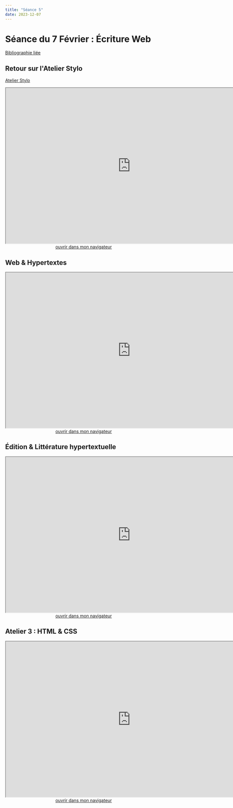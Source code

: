 ```yaml
--- 
title: "Séance 5"
date: 2023-12-07
---
```


# Séance du 7 Février : Écriture Web

[Bibliographie liée](https://www.zotero.org/groups/4823133/FRA3826-2023/collections/XKHHTI2W)

## Retour sur l'Atelier Stylo

[Atelier Stylo](https://mmellet.github.io/FRA3826_2023/seances/seance4/#atelier-2--stylo)

<iframe src="https://mmellet.github.io/FRA3826_2023/slides/Atelier-2-2.html" title="description"  height="500" width="800" allowfullscreen="allowfullscreen"></iframe>

<div style="text-align:center">
<a href="https://mmellet.github.io/FRA3826_2023/slides/Atelier-2-2.html" target="_blank">ouvrir dans mon navigateur</a>
</div>


## Web & Hypertextes

<iframe src="https://mmellet.github.io/FRA3826_2023/slides/Seance-5-1.html" title="description"  height="500" width="800" allowfullscreen="allowfullscreen"></iframe>

<div style="text-align:center">
<a href="https://mmellet.github.io/FRA3826_2023/slides/Seance-5-1.html" target="_blank">ouvrir dans mon navigateur</a>
</div>

## Édition & Littérature hypertextuelle

<iframe src="https://mmellet.github.io/FRA3826_2023/slides/Seance-5-2.html" title="description"  height="500" width="800" allowfullscreen="allowfullscreen"></iframe>


<div style="text-align:center">
<a href="https://mmellet.github.io/FRA3826_2023/slides/Seance-5-2.html" target="_blank">ouvrir dans mon navigateur</a>
</div>


## Atelier 3 : HTML & CSS

<iframe src="https://mmellet.github.io/FRA3826_2023/slides/Atelier-3.html" title="description"  height="500" width="800" allowfullscreen="allowfullscreen"></iframe>


<div style="text-align:center">
<a href="https://mmellet.github.io/FRA3826_2023/slides/Atelier-3.html" target="_blank">ouvrir dans mon navigateur</a>
</div>